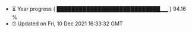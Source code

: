 - ⏳ Year progress { ████████████████████████████▁▁ } 94.16 %
- ⏰ Updated on Fri, 10 Dec 2021 16:33:32 GMT

